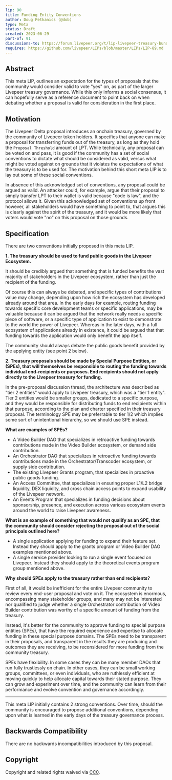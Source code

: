 ```yaml
---
lip: 90
title: Funding Entity Conventions
author: Doug Petkanics (@dob)
type: Meta
status: Draft
created: 2023-06-29
part-of: 91
discussions-to: https://forum.livepeer.org/t/lip-livepeer-treasury-bundle-discussion-thread/2115 
requires: https://github.com/livepeer/LIPs/blob/master/LIPs/LIP-89.md
---
```


## Abstract

This meta LIP, outlines an expectation for the types of proposals that the community would consider valid to vote "yes" on, as part of the larger Livepeer treasury governance. While this only informs a social consensus, it can hopefully serve as a reference document to point back on when debating whether a proposal is valid for consideration in the first place.

## Motivation

The Livepeer Delta proposal introduces an onchain treasury, governed by the community of Livepeer token holders. It specifies that anyone can make a proposal for transferring funds out of the treasury, as long as they hold the `Proposal Threshold` amount of LPT. While technically, any proposal can be voted on and pass, it is good if the community has a set of social conventions to dictate what should be considered as valid, versus what might be voted against on grounds that it violates the expectations of what the treasury is to be used for. The motivation behind this short meta LIP is to lay out some of these social conventions.

In absence of this acknowledged set of conventions, any proposal could be argued as valid. An attacker could, for example, argue that their proposal to simply transfer LPT to their wallet is valid because "code is law", and the protocol allows it. Given this acknowledged set of conventions up front however, all stakeholders would have something to point to, that argues this is clearly against the spirit of the treasury, and it would be more likely that voters would vote "no" on this proposal on those grounds. 

## Specification

There are two conventions initially proposed in this meta LIP.

**1. The treasury should be used to fund public goods in the Livepeer Ecosystem.**

It should be credibly argued that something that is funded benefits the vast majority of stakeholders in the Livepeer ecosystem, rather than just the recipient of the funding.

Of course this can always be debated, and specific types of contributions' value may change, depending upon how rich the ecosystem has developed already around that area. In the early days for example, routing funding towards specific core development teams or specific applications, may be valuable because it can be argued that the network really needs a specific piece of software, or a specific type of application to exist to demonstrate to the world the power of Livepeer. Whereas in the later days, with a full ecosystem of applications already in existence, it could be argued that that funding towards the application would only benefit the app itself.

The community should always debate the public goods benefit provided by the applying entity (see point 2 below). 

**2. Treasury proposals should be made by Special Purpose Entities, or (SPEs), that will themselves be responsible to routing the funding towards individual end-recipients or purposes. End recipients should not apply directly to the Livepeer treasury for funding.**

In the pre-proposal discussion thread, the architecture was described as "tier 2 entities" would apply to Livepeer treasury, which was a "tier 1 entity". Tier 2 entities would be smaller groups, dedicated to a specific purpose, and they would be responsible for distributing funds to end recipients within that purpose, according to the plan and charter specified in their treasury proposal. The terminology SPE may be preferrable to tier 1/2 which implies some sort of unintentional hierarchy, so we should use SPE instead.

**What are examples of SPEs?**

* A Video Builder DAO that specializes in retroactive funding towards contributions made in the Video Builder ecosystem, or demand side contribution.
* An Orchestrator DAO that specializes in retroactive funding towards contributions made in the Orchestrator/Transcoder ecosystem, or supply side contribution.
* The existing Livepeer Grants program, that specializes in proactive public goods funding.
* An Access Committee, that specializes in ensuring proper L1/L2 bridge liquidity, DEX liquidity, and cross chain access points to expand usability of the Livepeer network.
* An Events Program that specializes in funding decisions about sponsorship, presence, and execution across various ecosystem events around the world to raise Livepeer awareness.

**What is an example of something that would not qualify as an SPE, that the community should consider rejecting the proposal out of the social principals outlined here?**

* A single application applying for funding to expand their feature set. Instead they should apply to the grants program or Video Builder DAO examples mentioned above.
* A single service provider looking to run a single event focused on Livepeer. Instead they should apply to the theoretical events program group mentioned above.

**Why should SPEs apply to the treasury rather than end recipients?**

First of all, it would be inefficient for the entire Livepeer community to review every end-user proposal and vote on it. The ecosystem is enormous, encompassing many stakeholder groups, and many may not be interested nor qualified to judge whether a single Orchestrator contribution of Video Builder contribution was worthy of a specific amount of funding from the treasury.

Instead, it's better for the community to approve funding to special purpose entities (SPEs), that have the required experience and expertise to allocate funding in these special purpose domains. The SPEs need to be transparent in their proposals, and transparent in the results they are producing and outcomes they are receiving, to be reconsidered for more funding from the community treasury.

SPEs have flexibility. In some cases they can be many member DAOs that run fully trustlessly on chain. In other cases, they can be small working groups, committees, or even individuals, who are ruthlessly efficient at moving quickly to help allocate capital towards their stated purpose. They can grow and experiment over time, and the community can learn from their performance and evolve convention and governance accordingly.

--------

This meta LIP initially contains 2 strong conventions. Over time, should the community is encouraged to propose additional conventions, depending upon what is learned in the early days of the treasury governance process.

## Backwards Compatibility

There are no backwards incompatibilities introduced by this proposal. 

## Copyright

Copyright and related rights waived via [CC0](https://creativecommons.org/publicdomain/zero/1.0/).
